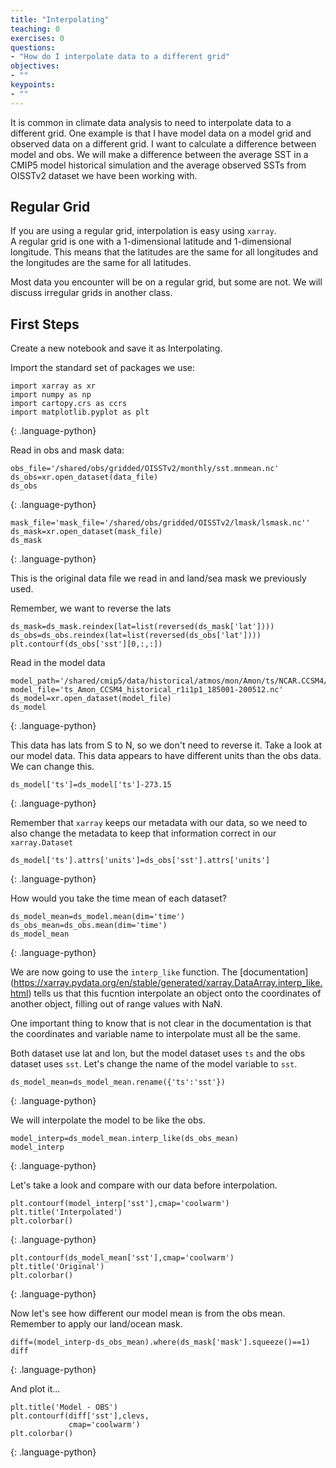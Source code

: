 ```yaml
---
title: "Interpolating"
teaching: 0
exercises: 0
questions:
- "How do I interpolate data to a different grid"
objectives:
- ""
keypoints:
- ""
---
```


It is common in climate data analysis to need to interpolate data to a different grid.  One example is that I have model data on a model grid and observed data on a different grid. I want to calculate a difference between model and obs.  We will make a difference between the average SST in a CMIP5 model historical simulation and the average observed SSTs from OISSTv2 dataset we have been working with. 


## Regular Grid

If you are using a regular grid, interpolation is easy using `xarray`.  
A regular grid is one with a 1-dimensional latitude and 1-dimensional longitude. This means that the latitudes are the same for all longitudes and the longitudes are the same for all latitudes.

Most data you encounter will be on a regular grid, but some are not.  We will discuss irregular grids in another class.


## First Steps

Create a new notebook and save it as Interpolating.

Import the standard set of packages we use:

~~~
import xarray as xr
import numpy as np
import cartopy.crs as ccrs
import matplotlib.pyplot as plt
~~~
{: .language-python}

Read in obs and mask data:

~~~
obs_file='/shared/obs/gridded/OISSTv2/monthly/sst.mnmean.nc'
ds_obs=xr.open_dataset(data_file)
ds_obs
~~~
{: .language-python}

~~~
mask_file='mask_file='/shared/obs/gridded/OISSTv2/lmask/lsmask.nc''
ds_mask=xr.open_dataset(mask_file)
ds_mask
~~~
{: .language-python}

This is the original data file we read in and land/sea mask we previously used.

Remember, we want to reverse the lats

~~~
ds_mask=ds_mask.reindex(lat=list(reversed(ds_mask['lat'])))
ds_obs=ds_obs.reindex(lat=list(reversed(ds_obs['lat'])))
plt.contourf(ds_obs['sst'][0,:,:])
~~~

Read in the model data

~~~
model_path='/shared/cmip5/data/historical/atmos/mon/Amon/ts/NCAR.CCSM4/r1i1p1/'
model_file='ts_Amon_CCSM4_historical_r1i1p1_185001-200512.nc'
ds_model=xr.open_dataset(model_file)
ds_model
~~~
{: .language-python}

This data has lats from S to N, so we don't need to reverse it. Take a look at our model data.
This data appears to have different units than the obs data. We can change this.

~~~
ds_model['ts']=ds_model['ts']-273.15
~~~
{: .language-python}

Remember that `xarray` keeps our metadata with our data, so we need to also change the metadata to keep that information correct in our `xarray.Dataset`

~~~
ds_model['ts'].attrs['units']=ds_obs['sst'].attrs['units']
~~~
{: .language-python}

How would you take the time mean of each dataset?

~~~
ds_model_mean=ds_model.mean(dim='time')
ds_obs_mean=ds_obs.mean(dim='time')
ds_model_mean
~~~
{: .language-python}

We are now going to use the `interp_like` function.  The [documentation] (https://xarray.pydata.org/en/stable/generated/xarray.DataArray.interp_like.html) tells us that this fucntion interpolate an object onto the coordinates of another object, filling out of range values with NaN.

One important thing to know that is not clear in the documentation is that the coordinates and variable name to interpolate must all be the same.

Both dataset use lat and lon, but the model dataset uses `ts` and the obs dataset uses `sst`.  Let's change the name of the model variable to `sst`.

~~~
ds_model_mean=ds_model_mean.rename({'ts':'sst'})
~~~
{: .language-python}

We will interpolate the model to be like the obs. 

~~~
model_interp=ds_model_mean.interp_like(ds_obs_mean)
model_interp
~~~
{: .language-python}

Let's take a look and compare with our data before interpolation.

~~~
plt.contourf(model_interp['sst'],cmap='coolwarm')
plt.title('Interpolated')
plt.colorbar()
~~~
{: .language-python}

~~~
plt.contourf(ds_model_mean['sst'],cmap='coolwarm')
plt.title('Original')
plt.colorbar()
~~~
{: .language-python}

Now let's see how different our model mean is from the obs mean. Remember to apply our land/ocean mask.

~~~
diff=(model_interp-ds_obs_mean).where(ds_mask['mask'].squeeze()==1)
diff
~~~
{: .language-python}

And plot it...

~~~
plt.title('Model - OBS')
plt.contourf(diff['sst'],clevs,
             cmap='coolwarm')
plt.colorbar()
~~~
{: .language-python}

